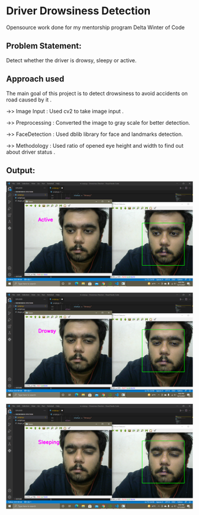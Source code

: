 # Driver Drowsiness Detection

Opensource work done for my mentorship program Delta Winter of Code




## Problem Statement:
<p>Detect whether the driver is drowsy, sleepy or active.</p>

## Approach used
<p>The main goal of this project is to detect drowsiness to avoid accidents on road caused by it .</p>

->> Image Input          : Used cv2 to take image input . 

->> Preprocessing        : Converted the image to gray scale for better detection.

->> FaceDetection        : Used dblib library for face and landmarks detection.

->> Methodology          : Used ratio of opened eye height and width to find out about driver status .


## Output:




![Alt text](https://github.com/ameyachawlaggsipu/Driver-Drowsiness-Detection/blob/main/Screenshot%20(1753).png?raw=true "Title")

![Alt text](https://github.com/ameyachawlaggsipu/Driver-Drowsiness-Detection/blob/main/Screenshot%20(1754).png?raw=true "Title")

![Alt text](https://github.com/ameyachawlaggsipu/Driver-Drowsiness-Detection/blob/main/Screenshot%20(1755).png?raw=true "Title")
